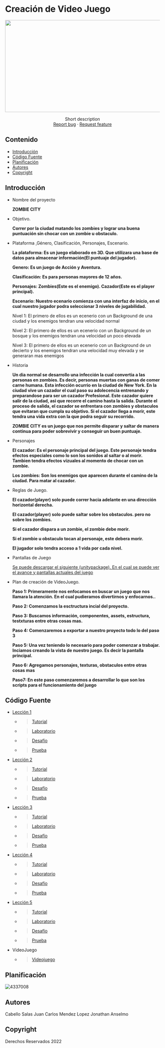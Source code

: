 # Creación de Video Juego
<p align="center">
    <img src="https://user-images.githubusercontent.com/8560750/195950148-0c0df38e-5f96-45ae-87c3-6922738c612d.jpg" alt="Logo" width=1200 height=300>

  <p align="center">
    Short description
    <br>
    <a href="https://reponame/issues/new?template=bug.md">Report bug</a>
    ·
    <a href="https://reponame/issues/new?template=feature.md&labels=feature">Request feature</a>
  </p>
</p>


## Contenido

- [Introducción](#introducción)
- [Código Fuente](#código-fuente)
- [Planificación](#planificación)
- [Autores](#autores)
- [Copyright](#copyright)


## Introducción

- Nombre del proyecto

    <b> ZOMBIE CITY </b>
- Objetivo.

    <b> Correr por la ciudad matando los zombies y lograr una buena puntuación sin chocar con un zombie u obstaculo. </b>
- Plataforma ,Género, Clasificación, Personajes, Escenario.

    <b> La plataforma: Es un juego elaborado en 3D. Que utilizara una base de datos para almacenar información(El puntuaje del jugador). </b>
    
    <b> Genero: Es un juego de Acción y Aventura. </b>
    
    <b> Clasificación: Es para personas mayores de 12 años.</b>
    
    <b> Personajes: Zombies(Este es el enemigo). Cazador(Este es el player principal). </b>
    
    <b> Escenario: Nuestro ecenario comienza con una interfaz de inicio, en el cual nuestro jugador podra seleccionar 3 niveles de jugabilidad.</b>
    
    <p> Nivel 1: El primero de ellos es un ecenerio con un Background de una ciudad y los enemigos tendran una velocidad normal</p>
    <p> Nivel 2: El primero de ellos es un ecenerio con un Background de un bosque y los enemigos tendran una velocidad un poco elevada</p>
    <p> Nivel 3: El primero de ellos es un ecenerio con un Background de un decierto y los enemigos tendran una velocidad muy elevada y se generaran mas enemigos</p>
- Historia

    <b>Un dia normal se desarrollo una infección la cual convertia a las personas en zombies. Es decir, personas muertas con ganas de comer carne humana. Esta infección ocurrio en la ciudad de New York. 
    En la ciudad vive un cazador el cual paso su adolecencia entrenando y preparandose para ser un cazador Prefesional. Este cazador quiere salir de la ciudad, asi que recorre el camino hasta la salida. Durante el proceso de salida, el cazador se enfrentara con zombies y obstaculos que evitaran que cumpla su objetivo. Si el cazador llega a morir, este tendra una vida extra con la que podra seguir su recorrido.
    
    ZOMBIE CITY es un juego que nos permite disparar y saltar de manera continua para poder sobrevivir y conseguir un buen puntuaje.</b>

- Personajes

    <b> El cazador: Es el personaje principal del juego. Este personaje tendra efectos especiales como lo son los sonidos al saltar o al morir. Tambien tendra efectos vizuales al momento de chocar con un zombie.</b>
    
    <b> Los zombies: Son los enemigos que aparecen durante el camino de la ciudad. Para matar al cazador.</b>

- Reglas de Juego.

    <b> El cazador(player) solo puede correr hacia adelante en una dirección horizontal derecha.</b>
    
    <b> El cazador(player) solo puede saltar sobre los obstaculos. pero no sobre los zombies.</b>
    
    <b> Si el cazador dispara a un zombie, el zombie debe morir.</b>
    
    <b> Si el zombie u obstaculo tocan al personaje, este debera morir.</b>
    
    <b> El jugador solo tendra acceso a 1 vida por cada nivel.</b>
    
- Pantallas de Juego

    <a href="https://github.com/john-055/ZombieCity"> Se puede descargar el siguiente (unitypackage). En el cual se puede ver el avance y pantallas actuales del juego </a>
    
- Plan de creación de VideoJuego.

    <b>Paso 1: Primeramente nos enfocamos en buscar un juego que nos llamara la atención. En el cual pudieramos divertirnos y enfocarnos..</b>
    
    <b>Paso 2: Comenzamos la esctructura incial del proyecto.</b>
    
    <b>Paso 3: Buscamos información, componentes, assets, estructura, testxturas entre otras cosas mas.</b>
    
    <b>Paso 4: Comenzaremos a exportar a nuestro proyecto todo lo del paso 3</b>
    
    <b>Paso 5: Una vez teniendo lo necesario para poder comenzar a trabajar. Inciamos creando la vista de nuestro juego. Es decir la pantalla principal.</b>
    
    <b>Paso 6: Agregamos personajes, texturas, obstaculos entre otras cosas mas</b>
    
    <b>Paso7: En este paso comenzaremos a desarrollar lo que son los scripts para el funcionamiento del juego</b>
    

## Código Fuente

* <a href="https://github.com/JuanSalas562/CreacionVideojuegos/tree/main/Leccion1">Lección 1</a>
  * > <a href="https://github.com/JuanSalas562/CreacionVideojuegos/tree/main/Leccion1/Tutorial">Tutorial</a>
  * > <a href="https://github.com/JuanSalas562/CreacionVideojuegos/tree/main/Leccion1/Laboratorio">Laboratorio</a>
  * > <a href="https://github.com/JuanSalas562/CreacionVideojuegos/tree/main/Leccion1/Desafio">Desafío</a>
  * > <a href="https://github.com/JuanSalas562/CreacionVideojuegos/tree/main/Leccion1/Prueba">Prueba</a>
* <a href="https://github.com/JuanSalas562/CreacionVideojuegos/tree/main/Leccion2">Lección 2</a>
  * > <a href="https://github.com/JuanSalas562/CreacionVideojuegos/tree/main/Leccion2/Tutorial">Tutorial</a>
  * > <a href="https://github.com/JuanSalas562/CreacionVideojuegos/tree/main/Leccion2/Laboratorio">Laboratorio</a>
  * > <a href="https://github.com/JuanSalas562/CreacionVideojuegos/tree/main/Leccion2/Desafio">Desafío</a>
  * > <a href="https://github.com/JuanSalas562/CreacionVideojuegos/tree/main/Leccion2/Prueba">Prueba</a>
* <a href="https://github.com/JuanSalas562/CreacionVideojuegos/tree/main/Leccion3">Lección 3</a>
  * > <a href="https://github.com/JuanSalas562/CreacionVideojuegos/tree/main/Leccion3/Tutorial">Tutorial</a>
  * > <a href="https://github.com/JuanSalas562/CreacionVideojuegos/tree/main/Leccion3/Laboratorio">Laboratorio</a>
  * > <a href="https://github.com/JuanSalas562/CreacionVideojuegos/tree/main/Leccion3/Desafio">Desafío</a>
  * > <a href="https://github.com/JuanSalas562/CreacionVideojuegos/tree/main/Leccion3/Prueba">Prueba</a>
* <a href="https://github.com/JuanSalas562/CreacionVideojuegos/tree/main/Leccion4">Lección 4</a>
  * > <a href="https://github.com/JuanSalas562/CreacionVideojuegos/tree/main/Leccion4/Tutorial">Tutorial</a>
  * > <a href="https://github.com/JuanSalas562/CreacionVideojuegos/tree/main/Leccion4/Laboratorio">Laboratorio</a>
  * > <a href="https://github.com/JuanSalas562/CreacionVideojuegos/tree/main/Leccion4/Desafio">Desafío</a>
  * > <a href="https://github.com/JuanSalas562/CreacionVideojuegos/tree/main/Leccion4/Prueba">Prueba</a>
* <a href="https://github.com/JuanSalas562/CreacionVideojuegos/tree/main/Leccion5">Lección 5</a>
  * > <a href="https://github.com/JuanSalas562/CreacionVideojuegos/tree/main/Leccion5/Tutorial">Tutorial</a>
  * > <a href="https://github.com/JuanSalas562/CreacionVideojuegos/tree/main/Leccion5/Laboratorio">Laboratorio</a>
  * > <a href="https://github.com/JuanSalas562/CreacionVideojuegos/tree/main/Leccion5/Desafio">Desafío</a>
  * > <a href="https://github.com/JuanSalas562/CreacionVideojuegos/tree/main/Leccion5/Prueba">Prueba</a>
* VideoJuego
  * > <a href="https://github.com/john-055/ZombieCity">Videojuego</a>

## Planificación

![4337008](https://user-images.githubusercontent.com/8560750/195951617-083a7e4d-323d-47b5-8e5e-529ded31bc06.jpg)

## Autores
Cabello Salas Juan Carlos
Mendez Lopez Jonathan Anselmo

## Copyright
Derechos Reservados 2022

